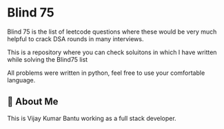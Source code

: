 # Blind 75

Blind 75 is the list of leetcode questions where these would be very much helpful to crack DSA rounds in many interviews.

This is a repository where you can check soluitons in which I have written while solving the Blind75 list

All problems were written in python, feel free to use your comfortable language.

## 🚀 About Me

This is Vijay Kumar Bantu working as a full stack developer.
